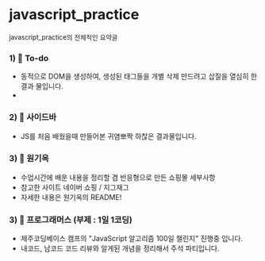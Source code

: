 # javascript_practice
<span style="font-size:13px">javascript_practice의 전체적인 요약글</span>

### 1) 🖤 To-do
- 동적으로 DOM을 생성하여, 생성된 태그들을 개별 삭제 만드려고 삽질을 열심히 한 결과 물입니다.
- 
### 2) 🖤 사이드바
- JS를 처음 배웠을때 만들어본 귀염뽀짝 하찮은 결과물입니다.

### 3) 🖤 원기옥
- 수업시간에 배운 내용을 정리할 겸 반응형으로 만든 쇼핑몰 세부사항
- 참고한 사이트 네이버 쇼핑 / 지그재그
- 자세한 내용은 원기옥의 README!

### 3) 🖤 프로그래머스 (부제 : 1일 1코딩)
- 제주코딩베이스 캠프의 "JavaScript 알고리즘 100일 챌린지" 진행중 입니다.
- 내코드, 남코드 코드 리뷰와 알게된 개념을 정리해서 주석 파티입니다.
